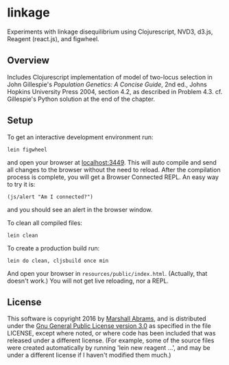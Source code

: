 # linkage

Experiments with linkage disequilibrium using Clojurescript, NVD3,
d3.js, Reagent (react.js), and figwheel.

## Overview

Includes Clojurescript implementation of model of two-locus selection in
John Gillespie's _Population Genetics: A Concise Guide_, 2nd ed., Johns
Hopkins University Press 2004, section 4.2, as described in Problem 4.3.
cf. Gillespie's Python solution at the end of the chapter.

## Setup

To get an interactive development environment run:

    lein figwheel

and open your browser at [localhost:3449](http://localhost:3449/).
This will auto compile and send all changes to the browser without the
need to reload. After the compilation process is complete, you will
get a Browser Connected REPL. An easy way to try it is:

    (js/alert "Am I connected?")

and you should see an alert in the browser window.

To clean all compiled files:

    lein clean

To create a production build run:

    lein do clean, cljsbuild once min

And open your browser in `resources/public/index.html`. (Actually, that
doesn't work.) You will not get live reloading, nor a REPL.

## License

This software is copyright 2016 by [Marshall
Abrams](http://members.logical.net/~marshall/), and is distributed
under the [Gnu General Public License version
3.0](http://www.gnu.org/copyleft/gpl.html) as specified in the file
LICENSE, except where noted, or where code has been included that was
released under a different license.  (For example, some of the source
files were created automatically by running 'lein new reagent ...', and
may be under a different license if I haven't modified them much.)

